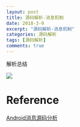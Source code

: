 ```yaml
---
layout: post
title: 源码解析-消息机制
date: 2018-3-9
excerpt: "源码解析-消息机制"
categories: 源码解析
tags: [源码解析]
comments: true
---
```





解析总结

![](https://i.imgur.com/15DBs9D.jpg)


# Reference

[Android消息源码分析](http://blog.csdn.net/abc512427549/article/details/79455309)
